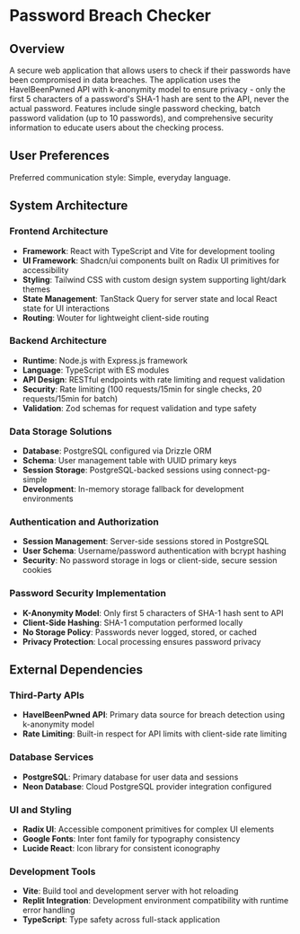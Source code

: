 # Password Breach Checker

## Overview

A secure web application that allows users to check if their passwords have been compromised in data breaches. The application uses the HaveIBeenPwned API with k-anonymity model to ensure privacy - only the first 5 characters of a password's SHA-1 hash are sent to the API, never the actual password. Features include single password checking, batch password validation (up to 10 passwords), and comprehensive security information to educate users about the checking process.

## User Preferences

Preferred communication style: Simple, everyday language.

## System Architecture

### Frontend Architecture
- **Framework**: React with TypeScript and Vite for development tooling
- **UI Framework**: Shadcn/ui components built on Radix UI primitives for accessibility
- **Styling**: Tailwind CSS with custom design system supporting light/dark themes
- **State Management**: TanStack Query for server state and local React state for UI interactions
- **Routing**: Wouter for lightweight client-side routing

### Backend Architecture
- **Runtime**: Node.js with Express.js framework
- **Language**: TypeScript with ES modules
- **API Design**: RESTful endpoints with rate limiting and request validation
- **Security**: Rate limiting (100 requests/15min for single checks, 20 requests/15min for batch)
- **Validation**: Zod schemas for request validation and type safety

### Data Storage Solutions
- **Database**: PostgreSQL configured via Drizzle ORM
- **Schema**: User management table with UUID primary keys
- **Session Storage**: PostgreSQL-backed sessions using connect-pg-simple
- **Development**: In-memory storage fallback for development environments

### Authentication and Authorization
- **Session Management**: Server-side sessions stored in PostgreSQL
- **User Schema**: Username/password authentication with bcrypt hashing
- **Security**: No password storage in logs or client-side, secure session cookies

### Password Security Implementation
- **K-Anonymity Model**: Only first 5 characters of SHA-1 hash sent to API
- **Client-Side Hashing**: SHA-1 computation performed locally
- **No Storage Policy**: Passwords never logged, stored, or cached
- **Privacy Protection**: Local processing ensures password privacy

## External Dependencies

### Third-Party APIs
- **HaveIBeenPwned API**: Primary data source for breach detection using k-anonymity model
- **Rate Limiting**: Built-in respect for API limits with client-side rate limiting

### Database Services
- **PostgreSQL**: Primary database for user data and sessions
- **Neon Database**: Cloud PostgreSQL provider integration configured

### UI and Styling
- **Radix UI**: Accessible component primitives for complex UI elements
- **Google Fonts**: Inter font family for typography consistency
- **Lucide React**: Icon library for consistent iconography

### Development Tools
- **Vite**: Build tool and development server with hot reloading
- **Replit Integration**: Development environment compatibility with runtime error handling
- **TypeScript**: Type safety across full-stack application